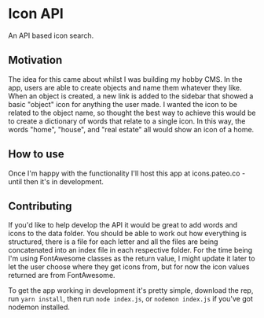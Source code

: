 # Icon API

An API based icon search.

## Motivation

The idea for this came about whilst I was building my hobby CMS. In the app, users are able to create objects and name them whatever they like. When an object is created, a new link is added to the sidebar that showed a basic "object" icon for anything the user made. I wanted the icon to be related to the object name, so thought the best way to achieve this would be to create a dictionary of words that relate to a single icon. In this way, the words "home", "house", and "real estate" all would show an icon of a home.

## How to use

Once I'm happy with the functionality I'll host this app at icons.pateo.co - until then it's in development.

## Contributing

If you'd like to help develop the API it would be great to add words and icons to the data folder. You should be able to work out how everything is structured, there is a file for each letter and all the files are being concatenated into an index file in each respective folder. For the time being I'm using FontAwesome classes as the return value, I might update it later to let the user choose where they get icons from, but for now the icon values returned are from FontAwesome. 

To get the app working in development it's pretty simple, download the rep, run `yarn install`, then run `node index.js`, or `nodemon index.js` if you've got nodemon installed.